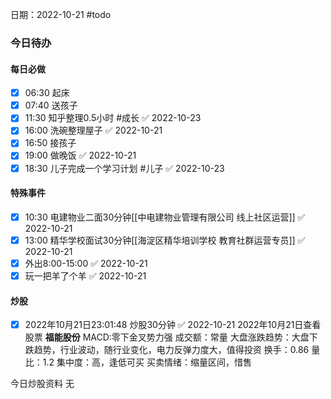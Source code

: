 日期：2022-10-21
#todo
### 今日待办
#### 每日必做
- [x] 06:30 起床
- [x] 07:40 送孩子
- [x] 11:30 知乎整理0.5小时 #成长 ✅ 2022-10-23
- [x] 16:00 洗碗整理屋子 ✅ 2022-10-21
- [x] 16:50 接孩子
- [x] 19:00 做晚饭 ✅ 2022-10-21
- [x] 18:30 儿子完成一个学习计划 #儿子 ✅ 2022-10-23

#### 特殊事件
- [x] 10:30 电建物业二面30分钟[[中电建物业管理有限公司 线上社区运营]] ✅ 2022-10-21
- [x] 13:00 精华学校面试30分钟[[海淀区精华培训学校 教育社群运营专员]] ✅ 2022-10-21
- [x] 外出8:00-15:00 ✅ 2022-10-21
- [x] 玩一把羊了个羊 ✅ 2022-10-21

#### 炒股

- [x] 2022年10月21日23:01:48 炒股30分钟 ✅ 2022-10-21
2022年10月21日查看股票
**福能股份**
MACD:零下金叉势力强
成交额：常量
大盘涨跌趋势：大盘下跌趋势，行业波动，随行业变化，电力反弹力度大，值得投资
换手：0.86
量比：1.2
集中度：高，逢低可买
买卖情绪：缩量区间，惜售

今日炒股资料
无




